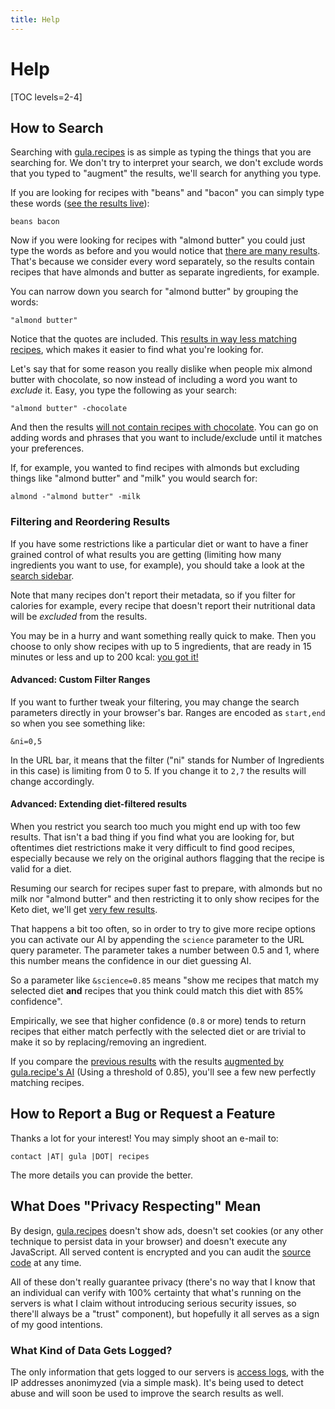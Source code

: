 ```yaml
---
title: Help
---
```


# Help

[TOC levels=2-4]

## How to Search

Searching with [gula.recipes][gula] is as simple as typing the things
that you are searching for. We don't try to interpret your search, we
don't exclude words that you typed to "augment" the results, we'll
search for anything you type.

[gula]: https://gula.recipes

If you are looking for recipes with "beans" and "bacon" you can simply
type these words ([see the results live][bb]):

[bb]: /search?q=beans+bacon

    beans bacon

Now if you were looking for recipes with "almond butter" you could
just type the words as before and you would notice that [there are
many results][ab]. That's because we consider every word separately,
so the results contain recipes that have almonds and butter as separate
ingredients, for example.

You can narrow down you search for "almond butter" by grouping the
words:

    "almond butter"

Notice that the quotes are included. This [results in way less matching
recipes][ab2], which makes it easier to find what you're looking for.

Let's say that for some reason you really dislike when people mix
almond butter with chocolate, so now instead of including a word you
want to _exclude_ it. Easy, you type the following as your search:

    "almond butter" -chocolate

And then the results [will not contain recipes with chocolate][abc].
You can go on adding words and phrases that you want to include/exclude
until it matches your preferences.

If, for example, you wanted to find recipes with almonds but excluding things
like "almond butter" and "milk" you would search for:

    almond -"almond butter" -milk

[ab]: /search?q=almond+butter
[ab2]: /search?q=%22almond+butter%22
[abc]: /search?q="almond+butter"+-chocolate

### Filtering and Reordering Results

If you have some restrictions like a particular diet or want to have a
finer grained control of what results you are getting (limiting how
many ingredients you want to use, for example), you should take a look
at the [search sidebar][sidebar].

<div class="notification is-warning">
Note that many recipes don't report their metadata, so if you filter
for calories for example, every recipe that doesn't report their
nutritional data will be <em>excluded</em> from the results.
</div>

You may be in a hurry and want something really quick to make. Then
you choose to only show recipes with up to 5 ingredients, that are ready
in 15 minutes or less and up to 200 kcal: [you got it!][filtered]

[sidebar]: /search?q=almond+-%22almond+butter%22+-milk#sidebar
[filtered]: /search?q=almond+-%22almond+butter%22+-milk&ni=0,5&tt=0,15&n_k=0,200


#### Advanced: Custom Filter Ranges

If you want to further tweak your filtering, you may change the search
parameters directly in your browser's bar. Ranges are encoded as
`start,end` so when you see something like:

    &ni=0,5

In the URL bar, it means that the filter ("ni" stands for Number of
Ingredients in this case) is limiting from 0 to 5. If you change it
to `2,7` the results will change accordingly.

#### Advanced: Extending diet-filtered results

When you restrict you search too much you might end up with too few
results. That isn't a bad thing if you find what you are looking for,
but oftentimes diet restrictions make it very difficult to find
good recipes, especially because we rely on the original authors
flagging that the recipe is valid for a diet.

Resuming our search for recipes super fast to prepare, with almonds
but no milk nor "almond butter" and then restricting it to only
show recipes for the Keto diet, we'll get [very few results][keto].

[keto]: /search?q=almond+-%22almond+butter%22+-milk&ni=0,5&tt=0,15&n_k=0,200&diet=keto

That happens a bit too often, so in order to try to give more recipe
options you can activate our AI by appending the `science` parameter
to the URL query parameter. The parameter takes a number between 0.5
and 1, where this number means the confidence in our diet guessing
AI.

So a parameter like `&science=0.85` means "show me recipes that match
my selected diet **and** recipes that you think could match this diet
with 85% confidence".

Empirically, we see that higher confidence (`0.8` or more) tends to
return recipes that either match perfectly with the selected diet or
are trivial to make it so by replacing/removing an ingredient.

If you compare the [previous results][keto] with the results [augmented
by gula.recipe's AI][science] (Using a threshold of 0.85), you'll see
a few new perfectly matching recipes.

[science]: /search?q=almond+-%22almond+butter%22+-milk&ni=0,5&tt=0,15&n_k=0,200&diet=keto&science=0.85

## How to Report a Bug or Request a Feature

Thanks a lot for your interest! You may simply shoot an e-mail to:

    contact |AT| gula |DOT| recipes

The more details you can provide the better.

## What Does "Privacy Respecting" Mean

By design, [gula.recipes][gula] doesn't show ads, doesn't set
cookies (or any other technique to persist data in your browser) and
doesn't execute any JavaScript. All served content is encrypted and
you can audit the [source code][code] at any time.

All of these don't really guarantee privacy (there's no way that I know
that an individual can verify with 100% certainty that what's running
on the servers is what I claim without introducing serious security
issues, so there'll always be a "trust" component), but hopefully
it all serves as a sign of my good intentions.

[code]: https://github.com/gula-recipes

### What Kind of Data Gets Logged?

The only information that gets logged to our servers is [access
logs][clf], with the IP addresses anonimyzed (via a simple mask). It's
being used to detect abuse and will soon be used to improve the search
results as well.

[clf]: https://en.wikipedia.org/wiki/Common_Log_Format
